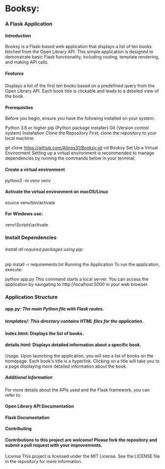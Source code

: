 # Booksy: 
### A Flask Application
#### Introduction
Booksy is a Flask-based web application that displays a list of ten books fetched from the Open Library API. This simple application is designed to demonstrate basic Flask functionality, including routing, template rendering, and making API calls.

##### Features
Displays a list of the first ten books based on a predefined query from the Open Library API.
Each book title is clickable and leads to a detailed view of the book.
#### Prerequisites
Before you begin, ensure you have the following installed on your system:

Python 3.6 or higher
pip (Python package installer)
Git (Version control system)
Installation
Clone the Repository
First, clone the repository to your local machine:


git clone https://github.com/Atinos31/Booksy.git
cd Booksy
Set Up a Virtual Environment
Setting up a virtual environment is recommended to manage dependencies by running the commands below in your terminal:

#### Create a virtual environment
python3 -m venv venv 
 #### Activate the virtual environment on macOS/Linux
source venv/bin/activate
#### For Windows use: 
venv\Scripts\activate

### Install Dependencies
###### Install all required packages using pip:


pip install -r requirements.txt
Running the Application
To run the application, execute:


python app.py
This command starts a local server. You can access the application by navigating to http://localhost:5000 in your web browser.

### Application Structure
##### app.py: The main Python file with Flask routes.
##### templates/: This directory contains HTML files for the application.
#### index.html: Displays the list of books.
#### details.html: Displays detailed information about a specific book.
Usage.
Upon launching the application, you will see a list of books on the homepage. Each book's title is a hyperlink. Clicking on a title will take you to a page displaying more detailed information about the book.

##### Additional Information
For more details about the APIs used and the Flask framework, you can refer to:

#### Open Library API Documentation
#### Flask Documentation
#### Contributing
#### Contributions to this project are welcome! Please fork the repository and submit a pull request with your improvements.

License
This project is licensed under the MIT License. See the LICENSE file in the repository for more information.

